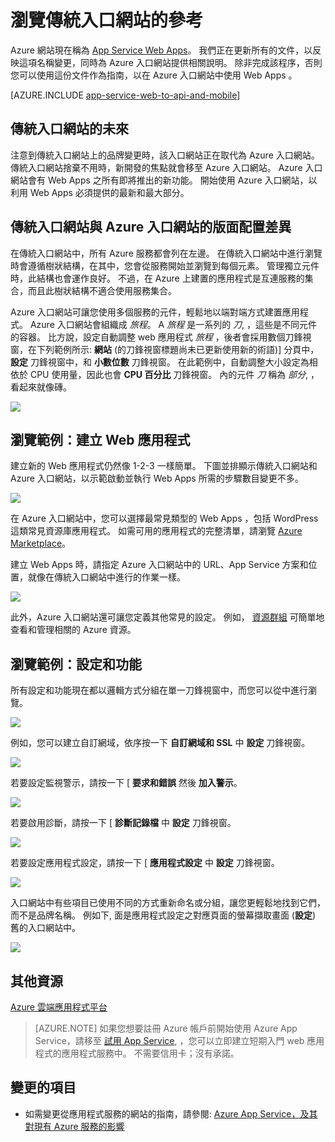 <properties
    pageTitle="瀏覽 Azure 入口網站的參考"
    description="了解管理入口網站與 Azure 入口網站間之應用程式服務 Web 的不同使用者體驗"
    services="app-service"
    documentationCenter=""
    authors="jaime-espinosa"
    manager="wpickett"
    editor="jimbe"/>

<tags
    ms.service="app-service"
    ms.workload="na"
    ms.tgt_pltfrm="na"
    ms.devlang="na"
    ms.topic="article"
    ms.date="09/15/2015"
    ms.author="jaime-espinosa"/>

# 瀏覽傳統入口網站的參考

Azure 網站現在稱為 [App Service Web Apps](http://go.microsoft.com/fwlink/?LinkId=529714)。 我們正在更新所有的文件，以反映這項名稱變更，同時為 Azure 入口網站提供相關說明。 除非完成該程序，否則您可以使用這份文件作為指南，以在 Azure 入口網站中使用 Web Apps 。

[AZURE.INCLUDE [app-service-web-to-api-and-mobile](../../includes/app-service-web-to-api-and-mobile.md)] 
 
## 傳統入口網站的未來

注意到傳統入口網站上的品牌變更時，該入口網站正在取代為 Azure 入口網站。 傳統入口網站捨棄不用時，新開發的焦點就會移至 Azure 入口網站。 Azure 入口網站會有 Web Apps 之所有即將推出的新功能。 開始使用 Azure 入口網站，以利用 Web Apps 必須提供的最新和最大部分。

## 傳統入口網站與 Azure 入口網站的版面配置差異

在傳統入口網站中，所有 Azure 服務都會列在左邊。 在傳統入口網站中進行瀏覽時會遵循樹狀結構，在其中，您會從服務開始並瀏覽到每個元素。 管理獨立元件時，此結構也會運作良好。 不過，在 Azure 上建置的應用程式是互連服務的集合，而且此樹狀結構不適合使用服務集合。 

Azure 入口網站可讓您使用多個服務的元件，輕鬆地以端對端方式建置應用程式。 Azure 入口網站會組織成 *旅程*。 A *旅程* 是一系列的 *刀*, ，這些是不同元件的容器。 比方說，設定自動調整 web 應用程式 *旅程* ，後者會採用數個刀鋒視窗，在下列範例所示: **網站** (的刀鋒視窗標題尚未已更新使用新的術語)] 分頁中， **設定** 刀鋒視窗中，和 **小數位數** 刀鋒視窗。 在此範例中，自動調整大小設定為相依於 CPU 使用量，因此也會 **CPU 百分比** 刀鋒視窗。 內的元件 *刀* 稱為 *部分*, ，看起來就像磚。 

![](./media/app-service-web-app-azure-portal/AutoScaling.png)

## 瀏覽範例：建立 Web 應用程式

建立新的 Web 應用程式仍然像 1-2-3 一樣簡單。 下圖並排顯示傳統入口網站和 Azure 入口網站，以示範啟動並執行 Web Apps 所需的步驟數目變更不多。 

![](./media/app-service-web-app-azure-portal/CreateWebApp.png)

在 Azure 入口網站中，您可以選擇最常見類型的 Web Apps ，包括 WordPress 這類常見資源庫應用程式。 如需可用的應用程式的完整清單，請瀏覽 [Azure Marketplace]。

建立 Web Apps 時，請指定 Azure 入口網站中的 URL、App Service 方案和位置，就像在傳統入口網站中進行的作業一樣。 

![](./media/app-service-web-app-azure-portal/CreateWebAppSettings.png)

此外，Azure 入口網站還可讓您定義其他常見的設定。 例如， [資源群組](../resource-group-overview.md) 可簡單地查看和管理相關的 Azure 資源。 

## 瀏覽範例：設定和功能

所有設定和功能現在都以邏輯方式分組在單一刀鋒視窗中，而您可以從中進行瀏覽。

![](./media/app-service-web-app-azure-portal/WebAppSettings.png)

例如，您可以建立自訂網域，依序按一下 **自訂網域和 SSL** 中 **設定** 刀鋒視窗。

![](./media/app-service-web-app-azure-portal/ConfigureWebApp.png)

若要設定監視警示，請按一下 [ **要求和錯誤** 然後 **加入警示**。

![](./media/app-service-web-app-azure-portal/Monitoring.png)

若要啟用診斷，請按一下 [ **診斷記錄檔** 中 **設定** 刀鋒視窗。

![](./media/app-service-web-app-azure-portal/Diagnostics.png)
 
若要設定應用程式設定，請按一下 [ **應用程式設定** 中 **設定** 刀鋒視窗。 

![](./media/app-service-web-app-azure-portal/AppSettingsPreview.png)

入口網站中有些項目已使用不同的方式重新命名或分組，讓您更輕鬆地找到它們，而不是品牌名稱。 例如下, 面是應用程式設定之對應頁面的螢幕擷取畫面 (**設定**) 舊的入口網站中。

![](./media/app-service-web-app-azure-portal/AppSettings.png)

## 其他資源

[Azure 雲端應用程式平台](../app-service-cloud-app-platform.md)

[Azure Portal]: https://portal.azure.com
[Azure Marketplace]: /marketplace/

>[AZURE.NOTE] 如果您想要註冊 Azure 帳戶前開始使用 Azure App Service，請移至 [試用 App Service](http://go.microsoft.com/fwlink/?LinkId=523751), ，您可以立即建立短期入門 web 應用程式的應用程式服務中。 不需要信用卡；沒有承諾。

## 變更的項目
* 如需變更從應用程式服務的網站的指南，請參閱: [Azure App Service，及其對現有 Azure 服務的影響](http://go.microsoft.com/fwlink/?LinkId=529714)
 

